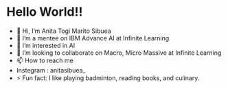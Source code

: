 # Hello World!!  

- 👋 Hi, I’m Anita Togi Marito Sibuea
- 👋 I’m a mentee on IBM Advance AI at Infinite Learning
- 👀 I’m interested in AI
- 💞️ I’m looking to collaborate on Macro, Micro Massive at Infinite Learning 
- 📫 How to reach me
- Instegram : anitasibuea_
- ⚡ Fun fact: I like playing badminton, reading books, and culinary.
